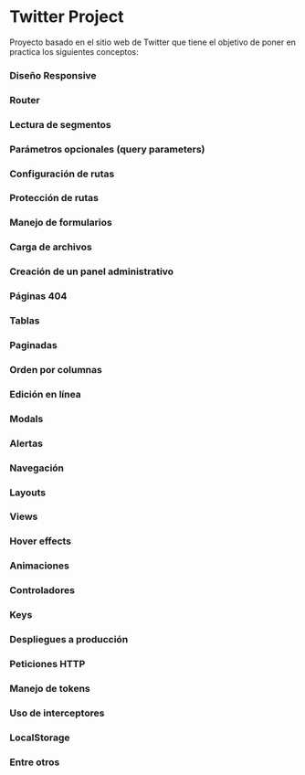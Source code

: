 # Twitter Project

Proyecto basado en el sitio web de Twitter que tiene el objetivo de poner en practica los siguientes conceptos:

### Diseño Responsive

### Router

### Lectura de segmentos

### Parámetros opcionales (query parameters)

### Configuración de rutas

### Protección de rutas

### Manejo de formularios

### Carga de archivos

### Creación de un panel administrativo

### Páginas 404

### Tablas

### Paginadas

### Orden por columnas

### Edición en línea

### Modals

### Alertas

### Navegación

### Layouts

### Views

### Hover effects

### Animaciones

### Controladores

### Keys

### Despliegues a producción

### Peticiones HTTP

### Manejo de tokens

### Uso de interceptores

### LocalStorage

### Entre otros
